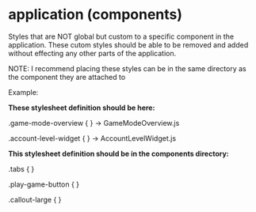 # application (components)

Styles that are NOT global but custom to a specific component in the application. These cutom styles should be able to be
removed and added without effecting any other parts of the application.

NOTE: I recommend placing these styles can be in the same directory as the component they are attached to

Example:

**These stylesheet definition should be here:**

.game-mode-overview { } -> GameModeOverview.js

.account-level-widget { } -> AccountLevelWidget.js

**This stylesheet definition should be in the components directory:**

.tabs { }

.play-game-button { }

.callout-large { }
